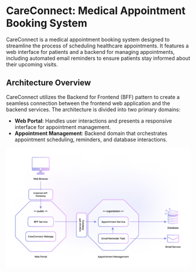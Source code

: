 # CareConnect: Medical Appointment Booking System

CareConnect is a medical appointment booking system designed to streamline the process of scheduling healthcare appointments. It features a web interface for patients and a backend for managing appointments, including automated email reminders to ensure patients stay informed about their upcoming visits.

## Architecture Overview

CareConnect utilizes the Backend for Frontend (BFF) pattern to create a seamless connection between the frontend web application and the backend services. The architecture is divided into two primary domains:

- **Web Portal**: Handles user interactions and presents a responsive interface for appointment management.
- **Appointment Management**: Backend domain that orchestrates appointment scheduling, reminders, and database interactions.

![Usecase Diagram](doc/usecase.png)
